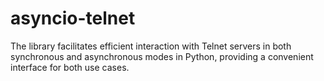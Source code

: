 # asyncio-telnet
The library facilitates efficient interaction with Telnet servers in both synchronous and asynchronous modes in Python, providing a convenient interface for both use cases.
